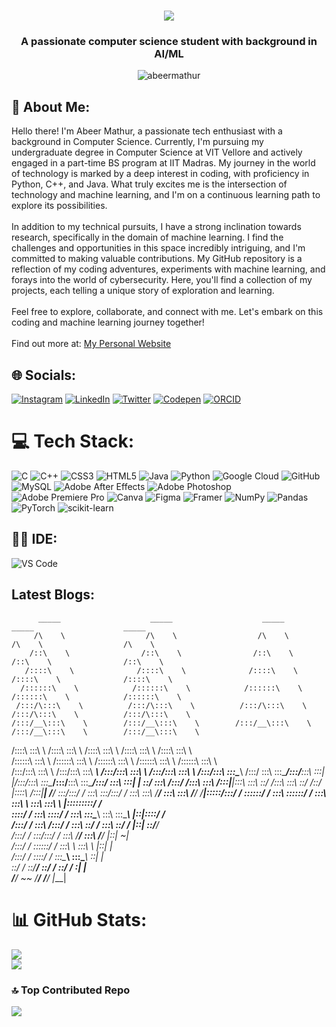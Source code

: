 <h1 align="center">
  <img src="https://readme-typing-svg.herokuapp.com?font=Hubot+Sans&weight=600&size=30&pause=500&color=0F95E8&center=true&width=435&lines=Hi+👋,+I'm+Abeer+Mathur!">
</h1>
<h3 align="center">A passionate computer science student with background in AI/ML</h3>

<p align="center"> <img src="https://komarev.com/ghpvc/?username=abeermathur&label=Profile%20views&color=0e75b6&style=flat" alt="abeermathur" /> </p>

## 💫 About Me:
Hello there! I'm Abeer Mathur, a passionate tech enthusiast with a background in Computer Science. Currently, I'm pursuing my undergraduate degree in Computer Science at VIT Vellore and actively engaged in a part-time BS program at IIT Madras. My journey in the world of technology is marked by a deep interest in coding, with proficiency in Python, C++, and Java. What truly excites me is the intersection of technology and machine learning, and I'm on a continuous learning path to explore its possibilities.<br><br>In addition to my technical pursuits, I have a strong inclination towards research, specifically in the domain of machine learning. I find the challenges and opportunities in this space incredibly intriguing, and I'm committed to making valuable contributions. My GitHub repository is a reflection of my coding adventures, experiments with machine learning, and forays into the world of cybersecurity. Here, you'll find a collection of my projects, each telling a unique story of exploration and learning.<br><br>Feel free to explore, collaborate, and connect with me. Let's embark on this coding and machine learning journey together! <br><br> Find out more at: <a href="https://abeermathur.in/">My Personal Website</a>


## 🌐 Socials:
[![Instagram](https://img.shields.io/badge/Instagram-%23E4405F.svg?logo=Instagram&logoColor=white)](https://instagram.com/abeer.mathur) [![LinkedIn](https://img.shields.io/badge/LinkedIn-%230077B5.svg?logo=linkedin&logoColor=white)](https://linkedin.com/in/abeermathur) [![Twitter](https://img.shields.io/badge/Twitter-%231DA1F2.svg?logo=Twitter&logoColor=white)](https://twitter.com/abeer_mathur17) [![Codepen](https://img.shields.io/badge/Codepen-000000?style=for-the-badge&logo=codepen&logoColor=white)](https://codepen.io/abeer-wd) [![ORCID](https://img.shields.io/badge/orcid-A6CE39?style=for-the-badge&logo=orcid&logoColor=white)](https://orcid.org/0009-0004-3129-0749)

# 💻 Tech Stack:
![C](https://img.shields.io/badge/c-%2300599C.svg?style=for-the-badge&logo=c&logoColor=white) ![C++](https://img.shields.io/badge/c++-%2300599C.svg?style=for-the-badge&logo=c%2B%2B&logoColor=white) ![CSS3](https://img.shields.io/badge/css3-%231572B6.svg?style=for-the-badge&logo=css3&logoColor=white) ![HTML5](https://img.shields.io/badge/html5-%23E34F26.svg?style=for-the-badge&logo=html5&logoColor=white) ![Java](https://img.shields.io/badge/java-%23ED8B00.svg?style=for-the-badge&logo=java&logoColor=white) ![Python](https://img.shields.io/badge/python-3670A0?style=for-the-badge&logo=python&logoColor=ffdd54) ![Google Cloud](https://img.shields.io/badge/Google%20Cloud-%234285F4.svg?style=for-the-badge&logo=google-cloud&logoColor=white) ![GitHub](https://img.shields.io/badge/GitHub-%23121011.svg?style=for-the-badge&logo=github&logoColor=white) ![MySQL](https://img.shields.io/badge/mysql-%2300f.svg?style=for-the-badge&logo=mysql&logoColor=white) ![Adobe After Effects](https://img.shields.io/badge/Adobe%20After%20Effects-9999FF.svg?style=for-the-badge&logo=Adobe%20After%20Effects&logoColor=white) ![Adobe Photoshop](https://img.shields.io/badge/adobephotoshop-%2331A8FF.svg?style=for-the-badge&logo=adobephotoshop&logoColor=white) ![Adobe Premiere Pro](https://img.shields.io/badge/Adobe%20Premiere%20Pro-9999FF.svg?style=for-the-badge&logo=Adobe%20Premiere%20Pro&logoColor=white) ![Canva](https://img.shields.io/badge/Canva-%2300C4CC.svg?style=for-the-badge&logo=Canva&logoColor=white) 	![Figma](https://img.shields.io/badge/figma-%23F24E1E.svg?style=for-the-badge&logo=figma&logoColor=white) ![Framer](https://img.shields.io/badge/Framer-black?style=for-the-badge&logo=framer&logoColor=blue) ![NumPy](https://img.shields.io/badge/numpy-%23013243.svg?style=for-the-badge&logo=numpy&logoColor=white) ![Pandas](https://img.shields.io/badge/pandas-%23150458.svg?style=for-the-badge&logo=pandas&logoColor=white) ![PyTorch](https://img.shields.io/badge/PyTorch-%23EE4C2C.svg?style=for-the-badge&logo=PyTorch&logoColor=white) ![scikit-learn](https://img.shields.io/badge/scikit--learn-%23F7931E.svg?style=for-the-badge&logo=scikit-learn&logoColor=white)

## 👩‍💻 IDE:
![VS Code](https://img.shields.io/badge/VSCode-0078D4?style=for-the-badge&logo=visual%20studio%20code&logoColor=white)

## Latest Blogs:
<!-- BLOG-POST-LIST:START -->
          _____                    _____                    _____                    _____                    _____          
         /\    \                  /\    \                  /\    \                  /\    \                  /\    \         
        /::\    \                /::\    \                /::\    \                /::\    \                /::\    \        
       /::::\    \              /::::\    \              /::::\    \              /::::\    \              /::::\    \       
      /::::::\    \            /::::::\    \            /::::::\    \            /::::::\    \            /::::::\    \      
     /:::/\:::\    \          /:::/\:::\    \          /:::/\:::\    \          /:::/\:::\    \          /:::/\:::\    \     
    /:::/__\:::\    \        /:::/__\:::\    \        /:::/__\:::\    \        /:::/__\:::\    \        /:::/__\:::\    \    
   /::::\   \:::\    \      /::::\   \:::\    \      /::::\   \:::\    \      /::::\   \:::\    \      /::::\   \:::\    \   
  /::::::\   \:::\    \    /::::::\   \:::\    \    /::::::\   \:::\    \    /::::::\   \:::\    \    /::::::\   \:::\    \  
 /:::/\:::\   \:::\    \  /:::/\:::\   \:::\ ___\  /:::/\:::\   \:::\    \  /:::/\:::\   \:::\    \  /:::/\:::\   \:::\____\ 
/:::/  \:::\   \:::\____\/:::/__\:::\   \:::|    |/:::/__\:::\   \:::\____\/:::/__\:::\   \:::\____\/:::/  \:::\   \:::|    |
\::/    \:::\  /:::/    /\:::\   \:::\  /:::|____|\:::\   \:::\   \::/    /\:::\   \:::\   \::/    /\::/   |::::\  /:::|____|
 \/____/ \:::\/:::/    /  \:::\   \:::\/:::/    /  \:::\   \:::\   \/____/  \:::\   \:::\   \/____/  \/____|:::::\/:::/    / 
          \::::::/    /    \:::\   \::::::/    /    \:::\   \:::\    \       \:::\   \:::\    \            |:::::::::/    /  
           \::::/    /      \:::\   \::::/    /      \:::\   \:::\____\       \:::\   \:::\____\           |::|\::::/    /   
           /:::/    /        \:::\  /:::/    /        \:::\   \::/    /        \:::\   \::/    /           |::| \::/____/    
          /:::/    /          \:::\/:::/    /          \:::\   \/____/          \:::\   \/____/            |::|  ~|          
         /:::/    /            \::::::/    /            \:::\    \               \:::\    \                |::|   |          
        /:::/    /              \::::/    /              \:::\____\               \:::\____\               \::|   |          
        \::/    /                \::/____/                \::/    /                \::/    /                \:|   |          
         \/____/                  ~~                       \/____/                  \/____/                  \|___|          
                                                                                                                             
<!-- BLOG-POST-LIST:END -->

# 📊 GitHub Stats:
![](https://github-readme-streak-stats.herokuapp.com/?user=AbeerMathur&theme=dark&hide_border=false)<br/>
![](https://github-readme-stats.vercel.app/api/top-langs/?username=AbeerMathur&theme=dark&hide_border=false&include_all_commits=true&count_private=false&layout=compact)

### 🔝 Top Contributed Repo
![](https://github-contributor-stats.vercel.app/api?username=AbeerMathur&limit=5&theme=tokyonight&combine_all_yearly_contributions=true)


